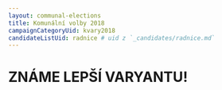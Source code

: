 ```yaml
---
layout: communal-elections
title: Komunální volby 2018
campaignCategoryUid: kvary2018
candidateListUid: radnice # uid z `_candidates/radnice.md`
---
```


# ZNÁME LEPŠÍ VARYANTU!

